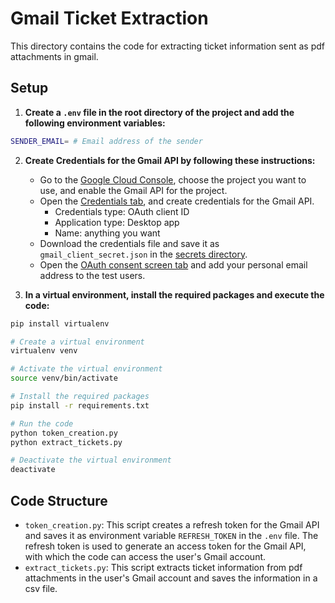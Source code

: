 # Gmail Ticket Extraction

This directory contains the code for extracting ticket information sent as pdf attachments in gmail.

## Setup

1. **Create a `.env` file in the root directory of the project and add the following environment variables:**
```bash
SENDER_EMAIL= # Email address of the sender
```

2. **Create Credentials for the Gmail API by following these instructions:**
    - Go to the [Google Cloud Console](https://console.cloud.google.com/), choose the project you want to use, and enable the Gmail API for the project.
    - Open the [Credentials tab](https://console.cloud.google.com/apis/credentials), and create credentials for the Gmail API.
        - Credentials type: OAuth client ID
        - Application type: Desktop app 
        - Name: anything you want
    - Download the credentials file and save it as `gmail_client_secret.json` in the [secrets directory](secrets/).
    - Open the [OAuth consent screen tab](https://console.cloud.google.com/apis/credentials/consent) and add your personal email address to the test users.


3. **In a virtual environment, install the required packages and execute the code:**
```bash
pip install virtualenv

# Create a virtual environment
virtualenv venv

# Activate the virtual environment
source venv/bin/activate

# Install the required packages
pip install -r requirements.txt

# Run the code
python token_creation.py
python extract_tickets.py

# Deactivate the virtual environment
deactivate
```

## Code Structure

- `token_creation.py`: This script creates a refresh token for the Gmail API and saves it as environment variable `REFRESH_TOKEN` in the `.env` file. The refresh token is used to generate an access token for the Gmail API, with which the code can access the user's Gmail account.
- `extract_tickets.py`: This script extracts ticket information from pdf attachments in the user's Gmail account and saves the information in a csv file.

